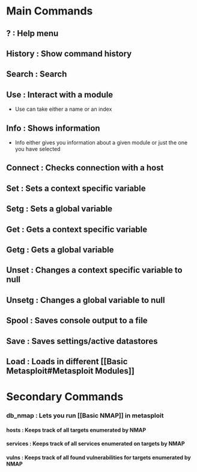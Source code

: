 # Main Commands
## ? : Help menu
## History : Show command history
## Search : Search
## Use : Interact with a module
- Use can take either a name or an index
## Info : Shows information
- Info either gives you information about a given module or just the one you have selected
## Connect : Checks connection with a host
## Set : Sets a context specific variable
## Setg : Sets a global variable
## Get : Gets a context specific variable
## Getg : Gets a global variable
## Unset : Changes a context specific variable to null
## Unsetg : Changes a global variable to null
## Spool : Saves console output to a file
## Save : Saves settings/active datastores
## Load : Loads in different [[Basic Metasploit#Metasploit Modules]]

# Secondary Commands

### db_nmap : Lets you run [[Basic NMAP]] in metasploit
#### hosts : Keeps track of all targets enumerated by NMAP
#### services : Keeps track of all services enumerated on targets by NMAP
#### vulns : Keeps track of all found vulnerabilities for targets enumerated by NMAP

